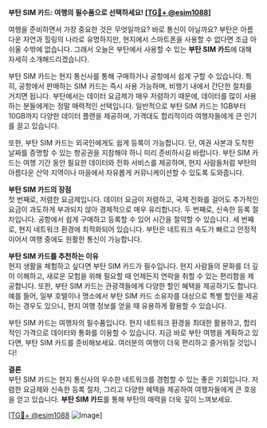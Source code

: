 **부탄 SIM 카드: 여행의 필수품으로 선택하세요! [[TG💪+ @esim1088](https://t.me/s/esim1088)]**

여행을 준비하면서 가장 중요한 것은 무엇일까요? 바로 통신이 아닐까요? 부탄은 아름다운 자연과 힐링의 나라로 유명하지만, 현지에서 스마트폰을 사용할 수 없다면 조금 아쉬울 수밖에 없습니다. 그래서 오늘은 부탄에서 사용할 수 있는 **부탄 SIM 카드**에 대해 자세히 소개해드리겠습니다.

부탄 SIM 카드는 현지 통신사를 통해 구매하거나 공항에서 쉽게 구할 수 있습니다. 특히, 공항에서 판매하는 SIM 카드는 즉시 사용 가능하며, 비행기 내에서 간단한 절차를 거치면 됩니다. 부탄에서는 데이터 요금제가 매우 저렴하기 때문에, 데이터를 많이 사용하는 분들에게는 정말 매력적인 선택입니다. 일반적으로 부탄 SIM 카드는 1GB부터 10GB까지 다양한 데이터 플랜을 제공하며, 가격대도 합리적이라 여행자들에게 큰 인기를 끌고 있습니다.

또한, 부탄 SIM 카드는 외국인에게도 쉽게 등록이 가능합니다. 단, 여권 사본과 도착한 날짜를 증명할 수 있는 항공권을 지참해야 하니 미리 준비하시길 바랍니다. 부탄 SIM 카드는 여행 기간 동안 필요한 데이터와 전화 서비스를 제공하며, 현지 사람들처럼 부탄의 아름다운 산악 지역이나 마을에서 자유롭게 커뮤니케이션할 수 있도록 도와줍니다.

**부탄 SIM 카드의 장점**  
첫 번째로, 저렴한 요금제입니다. 데이터 요금이 저렴하고, 국제 전화를 걸어도 추가적인 요금이 과도하게 부과되지 않아 경제적으로 매우 유리합니다. 두 번째로, 신속한 등록 절차입니다. 공항에서 쉽게 구매하고 등록할 수 있어 시간을 절약할 수 있습니다. 세 번째로, 현지 네트워크 환경에 최적화되어 있습니다. 부탄은 네트워크 속도가 빠르고 안정적이어서 여행 중에도 원활한 통신이 가능합니다.

**부탄 SIM 카드를 추천하는 이유**  
현지 생활을 체험하고 싶다면 부탄 SIM 카드가 필수입니다. 현지 사람들의 문화를 더 깊이 이해하고, 새로운 모험을 위해 필요할 때 언제든지 연락을 취할 수 있는 편리함을 제공합니다. 또한, 부탄 SIM 카드는 관광객들에게 다양한 할인 혜택을 제공하기도 합니다. 예를 들어, 일부 호텔이나 명소에서 부탄 SIM 카드 소유자를 대상으로 특별 할인을 제공하는 경우도 있으니, 현지 여행 정보를 얻을 때 유용하게 활용할 수 있습니다.

부탄 SIM 카드는 여행자의 필수품입니다. 현지 네트워크 환경을 최대한 활용하고, 합리적인 가격으로 데이터와 통화를 이용할 수 있습니다. 지금 바로 부탄 여행을 계획하고 있다면, 부탄 SIM 카드를 준비해보세요. 여러분의 여행이 더욱 편리하고 즐거워질 것입니다!

**결론**  
부탄 SIM 카드는 현지 통신사의 우수한 네트워크를 경험할 수 있는 좋은 기회입니다. 저렴한 요금제와 신속한 등록 절차, 그리고 다양한 혜택을 제공하여 여행자들에게 큰 호응을 얻고 있습니다. **부탄 SIM 카드**를 통해 부탄의 매력을 더욱 깊이 느껴보세요.  

[[TG💪+ @esim1088](https://t.me/s/esim1088) ![Image](https://i.postimg.cc/Y0z9fWf4/image.png)]